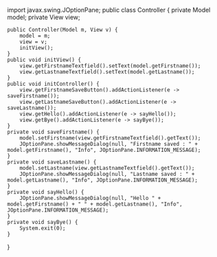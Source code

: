 import javax.swing.JOptionPane;
public class Controller {
private Model model;
private View view;

    public Controller(Model m, View v) {
        model = m;
        view = v;
        initView();
    }
    public void initView() {
        view.getFirstnameTextfield().setText(model.getFirstname());
        view.getLastnameTextfield().setText(model.getLastname());
    }
    public void initController() {
        view.getFirstnameSaveButton().addActionListener(e -> saveFirstname());
        view.getLastnameSaveButton().addActionListener(e -> saveLastname());
        view.getHello().addActionListener(e -> sayHello());
        view.getBye().addActionListener(e -> sayBye());
    }
    private void saveFirstname() {
        model.setFirstname(view.getFirstnameTextfield().getText());
        JOptionPane.showMessageDialog(null, "Firstname saved : " + model.getFirstname(), "Info", JOptionPane.INFORMATION_MESSAGE);
    }
    private void saveLastname() {
        model.setLastname(view.getLastnameTextfield().getText());
        JOptionPane.showMessageDialog(null, "Lastname saved : " + model.getLastname(), "Info", JOptionPane.INFORMATION_MESSAGE);
    }
    private void sayHello() {
        JOptionPane.showMessageDialog(null, "Hello " + model.getFirstname() + " " + model.getLastname(), "Info", JOptionPane.INFORMATION_MESSAGE);
    }
    private void sayBye() {
        System.exit(0);
    }

}